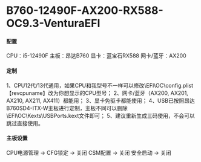# B760-12490F-AX200-RX588-OC9.3-VenturaEFI

#### 配置
CPU：i5-12490F
主板：昂达B760
显卡：蓝宝石RX588
网卡/蓝牙：AX200

#### 定制
1、CPU12代/13代通用，如果CPU和我型号不一样可以修改\EFI\OC\config.plist 【revcpuname】改为你想显示的CPU型号；
2、网卡/蓝牙（AX200, AX201, AX210, AX211, AX411）都能用；
3、显卡免驱卡都能使用；
4、USB已按照昂达B760SD4-ITX-W主板进行定制，主板不同可以删除\EFI\OC\Kexts\USBPorts.kext文件即可；
5、建议重新生成三码使用，不会可以跳过直接使用。

#### 主板设置
CPU电源管理 -> CFG锁定 -> 关闭
CSM配置 -> 关闭
安全启动 -> 关闭